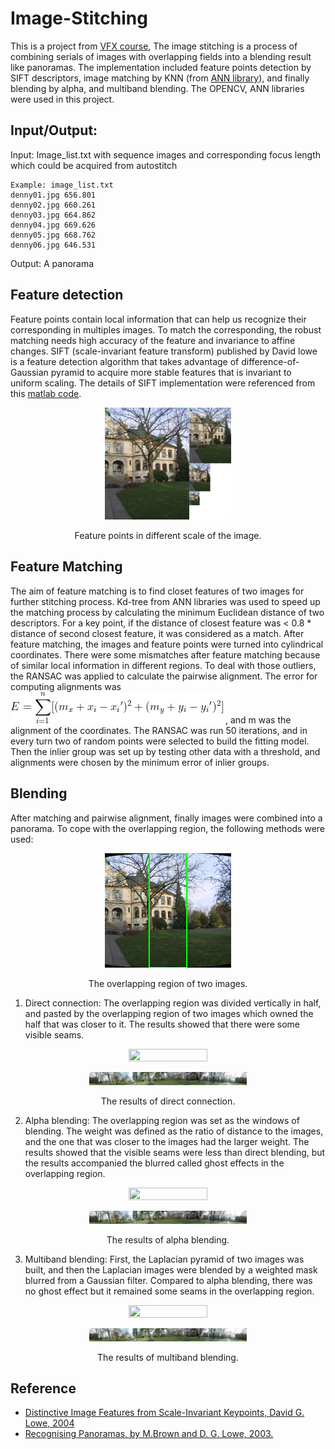 # Image-Stitching
 
This is a project from [VFX course](https://www.csie.ntu.edu.tw/~cyy/courses/vfx/18spring/assignments/proj2/), The image stitching is a process of combining serials of images with overlapping fields into a blending result like panoramas. The implementation included feature points detection by SIFT descriptors, image matching by KNN (from [ANN library](http://www.cs.umd.edu/~mount/ANN/)), and finally blending by alpha, and multiband blending. The OPENCV, ANN libraries were used in this project. 

## Input/Output:
Input: Image_list.txt with sequence images and corresponding focus length which could be acquired from autostitch

    Example: image_list.txt
    denny01.jpg 656.801
    denny02.jpg 660.261
    denny03.jpg 664.862
    denny04.jpg 669.626
    denny05.jpg 668.762
    denny06.jpg 646.531

Output: A panorama

## Feature detection
Feature points contain local information that can help us recognize their corresponding in multiples images. To match the corresponding, the robust matching needs high accuracy of the feature and invariance to affine changes. SIFT (scale-invariant feature transform) published by David lowe is a feature detection algorithm that takes advantage of difference-of-Gaussian pyramid to acquire more stable features that is invariant to uniform scaling. The details of SIFT implementation were referenced from this [matlab code](http://ftp.cs.toronto.edu/pub/jepson/teaching/vision/2503/SIFTtutorial.zip).

<p align="center">
<img src="https://github.com/lilinmail0523/Image-Stitching/blob/main/results/denny.png" width="40%" height="40%" />
</p>
<p align="center">
Feature points in different scale of the image.
</p>

## Feature Matching

The aim of feature matching is to find closet features of two images for further stitching process. Kd-tree from ANN libraries was used to speed up the matching process by calculating the minimum Euclidean distance of two descriptors. For a key point, if the distance of closest feature was < 0.8 * distance of second closest feature, it was considered as a match. After feature matching, the images and feature points were turned into cylindrical coordinates. There were some mismatches after feature matching because of similar local information in different regions. To deal with those outliers, the RANSAC was applied to calculate the pairwise alignment. The error for computing alignments was ![equation](https://github.com/lilinmail0523/Image-Stitching/blob/main/results/equation.jpg) 
, and m was the alignment of the coordinates. The RANSAC was run 50 iterations, and in every turn two of random points were selected to build the fitting model. Then the inlier group was set up by testing other data with a threshold,  and alignments were chosen by the minimum error of inlier groups.

## Blending

After matching and pairwise alignment, finally images were combined into a panorama. To cope with the overlapping region, the following methods were used:

<p align="center">
<img src="https://github.com/lilinmail0523/Image-Stitching/blob/main/results/Overlapping.png" width="40%" height="40%" />
</p>
<p align="center">
The overlapping region of two images.
</p>

1.	Direct connection: The overlapping region was divided vertically in half, and pasted by the overlapping region of two images which owned the half that was closer to it. The results showed that there were some visible seams.

<p align="center">
<img src="https://github.com/lilinmail0523/Image-Stitching/blob/main/results/dennyDirectBlending.png" width="50%" height="50%" />
</p>
<p align="center">
<img src="https://github.com/lilinmail0523/Image-Stitching/blob/main/results/prtnDirectblending.png" width="50%" height="50%" />
</p>
<p align="center">
The results of direct connection.
</p>

2.	Alpha blending: The overlapping region was set as the windows of blending. The weight was defined as the ratio of distance to the images, and the one that was closer to the images had the larger weight. The results showed that the visible seams were less than direct blending, but the results accompanied the blurred called ghost effects in the overlapping region.

<p align="center">
<img src="https://github.com/lilinmail0523/Image-Stitching/blob/main/results/dennyAlphablending.png" width="50%" height="50%" />
</p>
<p align="center">
<img src="https://github.com/lilinmail0523/Image-Stitching/blob/main/results/prtnAlphablending.png" width="50%" height="50%" />
</p>
<p align="center">
The results of alpha blending.
</p>

3.	Multiband blending: First, the Laplacian pyramid of two images was built, and then the Laplacian images were blended by a weighted mask blurred from a Gaussian filter. Compared to alpha blending, there was no ghost effect but it remained some seams in the overlapping region. 

<p align="center">
<img src="https://github.com/lilinmail0523/Image-Stitching/blob/main/results/dennyMultibandblending.png" width="50%" height="50%" />
</p>
<p align="center">
<img src="https://github.com/lilinmail0523/Image-Stitching/blob/main/results/prtnMultibandblending.png" width="50%" height="50%" />
</p>
<p align="center">
The results of multiband blending.
</p>

## Reference
- [Distinctive Image Features from Scale-Invariant Keypoints, David G. Lowe, 2004](https://people.eecs.berkeley.edu/~malik/cs294/lowe-ijcv04.pdf)
- [Recognising Panoramas, by M.Brown and D. G. Lowe, 2003.](http://matthewalunbrown.com/papers/iccv2003.pdf)
